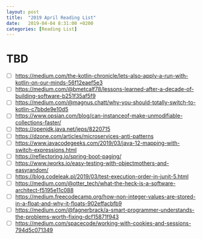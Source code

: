 ```yaml
---
layout: post
title:  "2019 April Reading List"
date:   2019-04-04 8:31:00 +0200
categories: [Reading List]
---
```


# TBD

- [ ] https://medium.com/the-kotlin-chronicle/lets-also-apply-a-run-with-kotlin-on-our-minds-56f12eaef5e3
- [ ] https://medium.com/@bmetcalf78/lessons-learned-after-a-decade-of-building-software-b251f35af5f9
- [ ] https://medium.com/@magnus.chatt/why-you-should-totally-switch-to-kotlin-c7bbde9e10d5
- [ ] https://www.opsian.com/blog/can-instanceof-make-unmodifiable-collections-faster/
- [ ] https://openjdk.java.net/jeps/8220715
- [ ] https://dzone.com/articles/microservices-anti-patterns
- [ ] https://www.javacodegeeks.com/2019/03/java-12-mapping-with-switch-expressions.html
- [ ] https://reflectoring.io/spring-boot-paging/
- [ ] https://www.jworks.io/easy-testing-with-objectmothers-and-easyrandom/
- [ ] https://blog.codeleak.pl/2019/03/test-execution-order-in-junit-5.html
- [ ] https://medium.com/@otter_tech/what-the-heck-is-a-software-architect-f5195e11c088
- [ ] https://medium.freecodecamp.org/how-non-integer-values-are-stored-in-a-float-and-why-it-floats-902effacbfb9
- [ ] https://medium.com/@fagnerbrack/a-smart-programmer-understands-the-problems-worth-fixing-dcf15871f943
- [ ] https://medium.com/spacecode/working-with-cookies-and-sessions-794d5c071349
